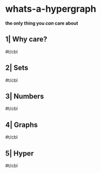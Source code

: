 # whats-a-hypergraph

**the only thing you **_can_** care about**

## 1| Why care?

#t/cbl

## 2| Sets

#t/cbl

## 3| Numbers

#t/cbl

## 4| Graphs

#t/cbl

## 5| Hyper

#t/cbl